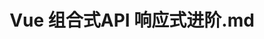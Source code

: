 ---
layout: post
title: Vue 组合式API 响应式进阶.md
categories: [Vue]
description: 
keywords: Vue 组合式API 响应式进阶.md
mermaid: false
sequence: false
flow: false
mathjax: false
mindmap: false
mindmap2: false
---